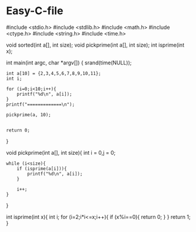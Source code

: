 # Easy-C-file

#include <stdio.h>
#include <stdlib.h>
#include <math.h>
#include <ctype.h>
#include <string.h>
#include <time.h>

void sorted(int a[], int size);
void pickprime(int a[], int size);
int isprime(int x);

int
main(int argc, char *argv[]) {
	srand(time(NULL));
	
	int a[10] = {2,3,4,5,6,7,8,9,10,11};
	int i;
	
	for (i=0;i<10;i++){
		printf("%d\n", a[i]);
	}
	printf("=============\n");
	
	pickprime(a, 10);
	
	
	return 0;
}

void pickprime(int a[], int size){
	int i = 0,j = 0;

	while (i<size){
		if (isprime(a[i])){
			printf("%d\n", a[i]);
		}
		
		i++;
	}
	
}

int isprime(int x){
	int i;
	for (i=2;i*i<=x;i++){
		if (x%i==0){
			return 0;
		}
	}
	return 1;
}

